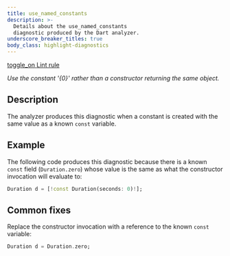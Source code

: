 ```yaml
---
title: use_named_constants
description: >-
  Details about the use_named_constants
  diagnostic produced by the Dart analyzer.
underscore_breaker_titles: true
body_class: highlight-diagnostics
---
```


<div class="tags">
  <a class="tag-label"
      href="/tools/linter-rules/use_named_constants"
      title="Learn about the lint rule that enables this diagnostic."
      aria-label="Learn about the lint rule that enables this diagnostic."
      target="_blank">
    <span class="material-symbols" aria-hidden="true">toggle_on</span>
    <span>Lint rule</span>
  </a>
</div>

_Use the constant '{0}' rather than a constructor returning the same object._

## Description

The analyzer produces this diagnostic when a constant is created with the
same value as a known `const` variable.

## Example

The following code produces this diagnostic because there is a known
`const` field (`Duration.zero`) whose value is the same as what the
constructor invocation will evaluate to:

```dart
Duration d = [!const Duration(seconds: 0)!];
```

## Common fixes

Replace the constructor invocation with a reference to the known `const`
variable:

```dart
Duration d = Duration.zero;
```

